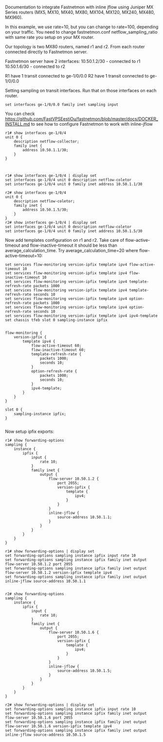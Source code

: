 Documentation to integrate Fastnetmon with inline jflow using Juniper MX Series routers (MX5, MX10, MX40, MX80, MX104, MX120, MX240, MX480, MX960).

In this example, we use rate=10, but you can change to rate=100, depending on your traffic. You need to change fastnetmon.conf netflow_sampling_ratio with same rate you setup on your MX router.

Our topology is two MX80 routers, named r1 and r2. From each router connected directly to Fastnetmon server. 

Fastnetmon server have 2 interfaces:
10.50.1.2/30 - connected to r1
10.50.1.6/30 - connected to r2

R1 have 1 transit connected to ge-1/0/0.0
R2 have 1 transit connected to ge-1/0/0.0

Setting sampling on transit interfaces. Run that on those interfaces on each router.

```
set interfaces ge-1/0/0.0 family inet sampling input
```


You can check https://github.com/FastVPSEestiOu/fastnetmon/blob/master/docs/DOCKER_INSTALL.md to see how to configure Fastnetmon to work with inline-jflow

```
r1# show interfaces ge-1/0/4  
unit 0 {
    description netflow-collector;
    family inet {
        address 10.50.1.1/30;
    }
}



r1# show interfaces ge-1/0/4 | display set 
set interfaces ge-1/0/4 unit 0 description netflow-coletor
set interfaces ge-1/0/4 unit 0 family inet address 10.50.1.1/30

r2# show interfaces ge-1/0/4  
unit 0 {
    description netflow-coletor;
    family inet {
        address 10.50.1.5/30;
    }
}
r2# show interfaces ge-1/0/4 | display set 
set interfaces ge-1/0/4 unit 0 description netflow-coletor
set interfaces ge-1/0/4 unit 0 family inet address 10.50.1.5/30
```

Now add templates configuration on r1 and r2. Take care of flow-active-timeout and flow-inactive-timeout it should be less than average_calculation_time. Try average_calculation_time=20 where flow-active-timeout=10:
```
set services flow-monitoring version-ipfix template ipv4 flow-active-timeout 10
set services flow-monitoring version-ipfix template ipv4 flow-inactive-timeout 10
set services flow-monitoring version-ipfix template ipv4 template-refresh-rate packets 1000
set services flow-monitoring version-ipfix template ipv4 template-refresh-rate seconds 10
set services flow-monitoring version-ipfix template ipv4 option-refresh-rate packets 1000
set services flow-monitoring version-ipfix template ipv4 option-refresh-rate seconds 10
set services flow-monitoring version-ipfix template ipv4 ipv4-template
set chassis tfeb slot 0 sampling-instance ipfix


flow-monitoring {
    version-ipfix {
        template ipv4 {
            flow-active-timeout 60;
            flow-inactive-timeout 60;
            template-refresh-rate {
                packets 1000;
                seconds 10;
            }
            option-refresh-rate {
                packets 1000;
                seconds 10;
            }
            ipv4-template;
        }
    }
}

slot 0 {
    sampling-instance ipfix;
}


```


Now setup ipfix exports:
```
r1# show forwarding-options 
sampling {
    instance {
        ipfix {
            input {
                rate 10;
            }
            family inet {
                output {
                    flow-server 10.50.1.2 {
                        port 2055;
                        version-ipfix {
                            template {
                                ipv4;
                            }
                        }
                    }
                    inline-jflow {
                        source-address 10.50.1.1;
                    }
                }
            }
        }
    }
}

r1# show forwarding-options | display set 
set forwarding-options sampling instance ipfix input rate 10
set forwarding-options sampling instance ipfix family inet output flow-server 10.50.1.2 port 2055
set forwarding-options sampling instance ipfix family inet output flow-server 10.50.1.2 version-ipfix template ipv4
set forwarding-options sampling instance ipfix family inet output inline-jflow source-address 10.50.1.1


r2# show forwarding-options 
sampling {
    instance {
        ipfix {
            input {
                rate 10;
            }
            family inet {
                output {
                    flow-server 10.50.1.6 {
                        port 2055;
                        version-ipfix {
                            template {
                                ipv4;
                            }
                        }
                    }
                    inline-jflow {
                        source-address 10.50.1.5;
                    }
                }
            }
        }
    }
}

r2# show forwarding-options | display set 
set forwarding-options sampling instance ipfix input rate 10
set forwarding-options sampling instance ipfix family inet output flow-server 10.50.1.6 port 2055
set forwarding-options sampling instance ipfix family inet output flow-server 10.50.1.6 version-ipfix template ipv4
set forwarding-options sampling instance ipfix family inet output inline-jflow source-address 10.50.1.5
```




```
